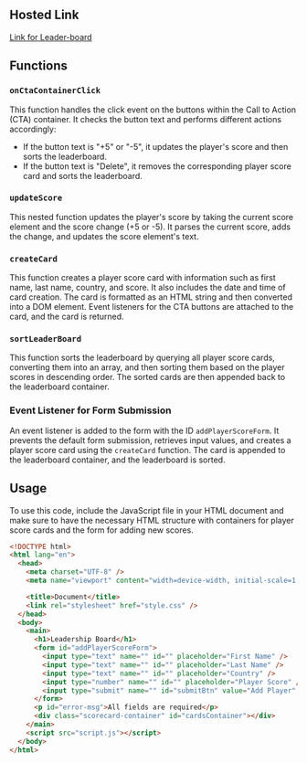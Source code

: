 ## Hosted Link
[Link for Leader-board](https://karan9927.github.io/JavaScript/LeaderBoard/)
## Functions

### `onCtaContainerClick`

This function handles the click event on the buttons within the Call to Action (CTA) container. It checks the button text and performs different actions accordingly:
- If the button text is "+5" or "-5", it updates the player's score and then sorts the leaderboard.
- If the button text is "Delete", it removes the corresponding player score card and sorts the leaderboard.

### `updateScore`

This nested function updates the player's score by taking the current score element and the score change (+5 or -5). It parses the current score, adds the change, and updates the score element's text.

### `createCard`

This function creates a player score card with information such as first name, last name, country, and score. It also includes the date and time of card creation. The card is formatted as an HTML string and then converted into a DOM element. Event listeners for the CTA buttons are attached to the card, and the card is returned.

### `sortLeaderBoard`

This function sorts the leaderboard by querying all player score cards, converting them into an array, and then sorting them based on the player scores in descending order. The sorted cards are then appended back to the leaderboard container.

### Event Listener for Form Submission

An event listener is added to the form with the ID `addPlayerScoreForm`. It prevents the default form submission, retrieves input values, and creates a player score card using the `createCard` function. The card is appended to the leaderboard container, and the leaderboard is sorted.

## Usage

To use this code, include the JavaScript file in your HTML document and make sure to have the necessary HTML structure with containers for player score cards and the form for adding new scores.

```html
<!DOCTYPE html>
<html lang="en">
  <head>
    <meta charset="UTF-8" />
    <meta name="viewport" content="width=device-width, initial-scale=1.0" />

    <title>Document</title>
    <link rel="stylesheet" href="style.css" />
  </head>
  <body>
    <main>
      <h1>Leadership Board</h1>
      <form id="addPlayerScoreForm">
        <input type="text" name="" id="" placeholder="First Name" />
        <input type="text" name="" id="" placeholder="Last Name" />
        <input type="text" name="" id="" placeholder="Country" />
        <input type="number" name="" id="" placeholder="Player Score" />
        <input type="submit" name="" id="submitBtn" value="Add Player" />
      </form>
      <p id="error-msg">All fields are required</p>
      <div class="scorecard-container" id="cardsContainer"></div>
    </main>
    <script src="script.js"></script>
  </body>
</html>

